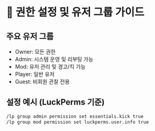 # 🔐 권한 설정 및 유저 그룹 가이드

## 주요 유저 그룹
- Owner: 모든 권한
- Admin: 시스템 운영 및 리부팅 가능
- Mod: 유저 관리 및 경고/킥 가능
- Player: 일반 유저
- Guest: 비회원 관찰 전용

## 설정 예시 (LuckPerms 기준)
```txt
/lp group admin permission set essentials.kick true
/lp group mod permission set luckperms.user.info true
```